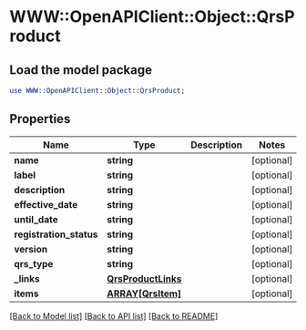 # WWW::OpenAPIClient::Object::QrsProduct

## Load the model package
```perl
use WWW::OpenAPIClient::Object::QrsProduct;
```

## Properties
Name | Type | Description | Notes
------------ | ------------- | ------------- | -------------
**name** | **string** |  | [optional] 
**label** | **string** |  | [optional] 
**description** | **string** |  | [optional] 
**effective_date** | **string** |  | [optional] 
**until_date** | **string** |  | [optional] 
**registration_status** | **string** |  | [optional] 
**version** | **string** |  | [optional] 
**qrs_type** | **string** |  | [optional] 
**_links** | [**QrsProductLinks**](QrsProductLinks.md) |  | [optional] 
**items** | [**ARRAY[QrsItem]**](QrsItem.md) |  | [optional] 

[[Back to Model list]](../README.md#documentation-for-models) [[Back to API list]](../README.md#documentation-for-api-endpoints) [[Back to README]](../README.md)


